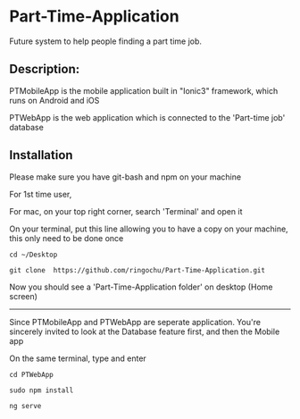 # Part-Time-Application
Future system to help people finding a part time job.

## Description:

PTMobileApp is the mobile application built in "Ionic3" framework, which runs on Android and iOS
<br>

PTWebApp is the web application which is connected to the 'Part-time job' database
<br>



## Installation 

Please make sure you have git-bash and npm on your machine
<br>

For 1st time user,

For mac, on your top right corner, search 'Terminal' and open it

On your terminal, put this line allowing you to have a copy on your machine, this only need to be done once

```
cd ~/Desktop
```
```
git clone  https://github.com/ringochu/Part-Time-Application.git
```

Now you should see a 'Part-Time-Application folder' on desktop (Home screen)
<hr>

Since PTMobileApp and PTWebApp are seperate application.
You're sincerely invited to look at the Database feature first, and then the Mobile app

On the same terminal, type and enter
```shell
cd PTWebApp
```

```shell
sudo npm install
```

```shell
ng serve
```
